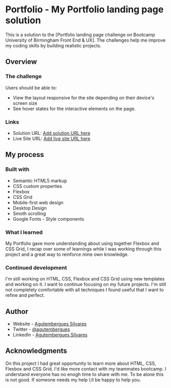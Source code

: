 # Portfolio - My Portfolio landing page solution

This is a solution to the [Portfolio landing page challenge on Bootcamp University of Birmingham Front End & UX]. The challenges help me improve my coding skills by building realistic projects.

## Overview

### The challenge

Users should be able to:

- View the layout responsive for the site depending on their device's screen size
- See hover states for the interactive elements on the page.

### Links

- Solution URL: [Add solution URL here](https://github.com/gutemsilvares)
- Live Site URL: [Add live site URL here](https://gutemsilvares.github.io/module-2-challenge/)

## My process

### Built with

- Semantic HTML5 markup
- CSS custom properties
- Flexbox
- CSS Grid
- Mobile-first web design
- Desktop Design
- Smoth scrolling
- Google Fonts - Style components

### What I learned

My Portfolio gave more understanding about using together Flexbox and CSS Grid, I recap over some of learnings while I was working through this project and a great way to reinforce mine own knowledge.

### Continued development

I'm still working on HTML, CSS, Flexbox and CSS Grid using new templates and working on it. I want to continue focusing on my future projects. I'm still not completely comfortable with all techniques I found useful that I want to refine and perfect.

## Author

- Website - [Agutembergues Silvares](https://gutemsilvares.github.io/portfolio-my-portfolio/)
- Twitter - [@agutembergues](https://twitter.com/agutembergues)
- LinkedIn - [Agutembergues Silvares](https://www.linkedin.com/in/gutemsilvares/)

## Acknowledgments

On this project I had great opportunity to learn more about HTML, CSS, Flexbox and CSS Grid. I'd like more contact with my teammates bootcamp. I understand everyone has no enogh time to share with me. To be alone this is not good. If someone needs my help I;ll be happy to help you.
